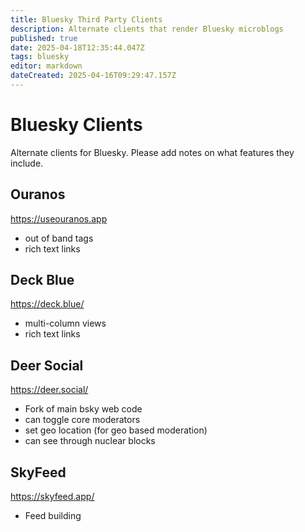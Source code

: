 ```yaml
---
title: Bluesky Third Party Clients
description: Alternate clients that render Bluesky microblogs
published: true
date: 2025-04-18T12:35:44.047Z
tags: bluesky
editor: markdown
dateCreated: 2025-04-16T09:29:47.157Z
---
```


# Bluesky Clients

Alternate clients for Bluesky. Please add notes on what features they include.

## Ouranos

https://useouranos.app

* out of band tags
* rich text links

## Deck Blue

https://deck.blue/

* multi-column views
* rich text links

## Deer Social

https://deer.social/

* Fork of main bsky web code
* can toggle core moderators
* set geo location (for geo based moderation)
* can see through nuclear blocks

## SkyFeed

https://skyfeed.app/
* Feed building